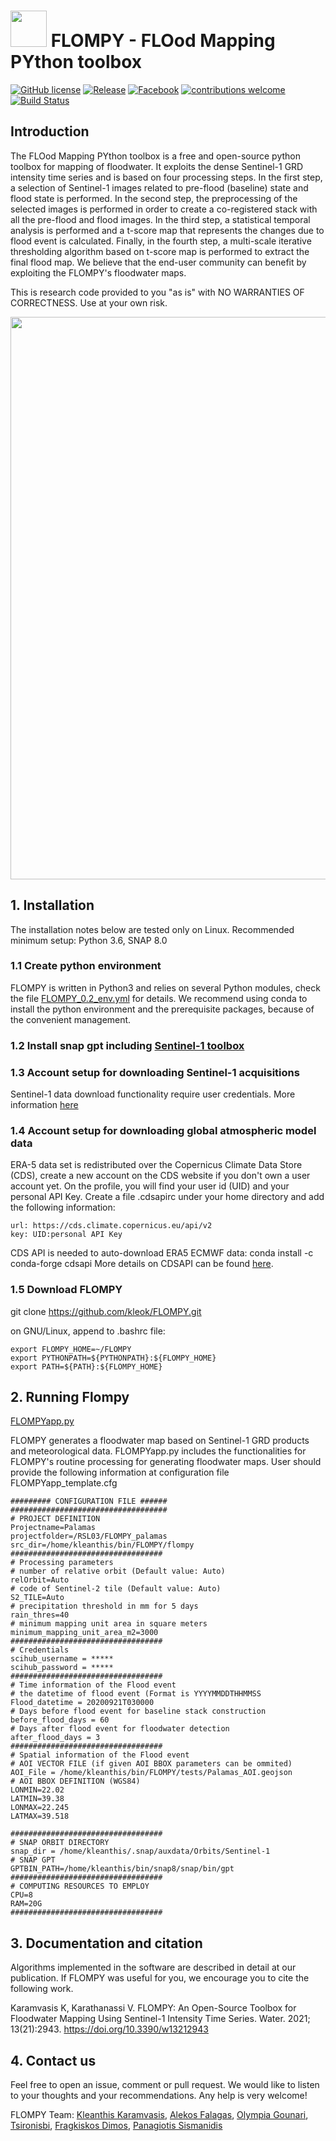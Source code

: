 # <img src="https://github.com/kleok/FLOMPY/blob/main/figures/Flompy_logo.png" width="58"> FLOMPY - FLOod Mapping PYthon toolbox 
[![GitHub license](https://img.shields.io/badge/License-GNU3-green.svg)](https://github.com/kleok/FLOMPY)
[![Release](https://img.shields.io/badge/Release-0.2.0-brightgreen)](https://github.com/kleok/FLOMPY)
[![Facebook](https://img.shields.io/badge/Group-Flompy-yellowgreen.svg)](https://www.facebook.com/groups/876299509742954)
[![contributions welcome](https://img.shields.io/badge/contributions-welcome-brightgreen.svg?style=flat)](https://github.com/dwyl/esta/issues)
[![Build Status](https://app.travis-ci.com/kleok/FLOMPY.svg?branch=main)](https://app.travis-ci.com/github/kleok/FLOMPY)

## Introduction

The FLOod Mapping PYthon toolbox is a free and open-source python toolbox for mapping of floodwater. It exploits the dense Sentinel-1 GRD intensity time series and is based on four processing steps. In the first step, a selection of Sentinel-1 images related to pre-flood (baseline) state and flood state is performed. In the second step, the preprocessing of the selected images is performed in order to create a co-registered stack with all the pre-flood and flood images. In the third step, a statistical temporal analysis is performed and a t-score map that represents the changes due to flood event is calculated. Finally, in the fourth step, a multi-scale iterative thresholding algorithm based on t-score map is performed to extract the final flood map. We believe that the end-user community can benefit by exploiting the FLOMPY's floodwater maps.

This is research code provided to you "as is" with NO WARRANTIES OF CORRECTNESS. Use at your own risk.

<img src="https://github.com/kleok/FLOMPY/blob/main/figures/pinieios_results_github.png" width="900">

## 1. Installation

The installation notes below are tested only on Linux. Recommended minimum setup: Python 3.6, SNAP 8.0

### 1.1 Create python environment 
FLOMPY is written in Python3 and relies on several Python modules, check the file [FLOMPY_0.2_env.yml](https://github.com/kleok/FLOMPY/blob/main/docs/FLOMPY_0.2_env.yml) for details. We recommend using conda to install the python environment and the prerequisite packages, because of the convenient management.

### 1.2 Install snap gpt including [Sentinel-1 toolbox](https://step.esa.int/main/download/snap-download/)

### 1.3 Account setup for downloading Sentinel-1 acquisitions
Sentinel-1 data download functionality require user credentials. More information [here](https://scihub.copernicus.eu/)

### 1.4 Account setup for downloading global atmospheric model data
ERA-5 data set is redistributed over the Copernicus Climate Data Store (CDS), create a new account on the CDS website if you don't own a user account yet. On the profile, you will find your user id (UID) and your personal API Key. Create a file .cdsapirc under your home directory and add the following information:
```
url: https://cds.climate.copernicus.eu/api/v2
key: UID:personal API Key
```
CDS API is needed to auto-download ERA5 ECMWF data: conda install -c conda-forge cdsapi
More details on CDSAPI can be found [here](https://cds.climate.copernicus.eu/api-how-to).

### 1.5 Download FLOMPY
git clone https://github.com/kleok/FLOMPY.git

on GNU/Linux, append to .bashrc file:
```
export FLOMPY_HOME=~/FLOMPY
export PYTHONPATH=${PYTHONPATH}:${FLOMPY_HOME}
export PATH=${PATH}:${FLOMPY_HOME}
```
## 2. Running Flompy
[FLOMPYapp.py]("https://github.com/kleok/FLOMPY/blob/main/FLOMPYapp.py")

FLOMPY generates a floodwater map based on Sentinel-1 GRD products and meteorological data. FLOMPYapp.py includes the functionalities for FLOMPY's routine processing for generating floodwater maps. User should provide the following information at configuration file FLOMPYapp_template.cfg
```
######### CONFIGURATION FILE ######
###################################
# PROJECT DEFINITION
Projectname=Palamas
projectfolder=/RSL03/FLOMPY_palamas
src_dir=/home/kleanthis/bin/FLOMPY/flompy
##################################
# Processing parameters
# number of relative orbit (Default value: Auto)
relOrbit=Auto
# code of Sentinel-2 tile (Default value: Auto)
S2_TILE=Auto
# precipitation threshold in mm for 5 days
rain_thres=40
# minimum mapping unit area in square meters
minimum_mapping_unit_area_m2=3000
##################################
# Credentials
scihub_username = *****
scihub_password = *****
##################################
# Time information of the Flood event
# the datetime of flood event (Format is YYYYMMDDTHHMMSS
Flood_datetime = 20200921T030000
# Days before flood event for baseline stack construction
before_flood_days = 60
# Days after flood event for floodwater detection
after_flood_days = 3
##################################
# Spatial information of the Flood event
# AOI VECTOR FILE (if given AOI BBOX parameters can be ommited)
AOI_File = /home/kleanthis/bin/FLOMPY/tests/Palamas_AOI.geojson
# AOI BBOX DEFINITION (WGS84)
LONMIN=22.02
LATMIN=39.38
LONMAX=22.245
LATMAX=39.518

##################################
# SNAP ORBIT DIRECTORY
snap_dir = /home/kleanthis/.snap/auxdata/Orbits/Sentinel-1
# SNAP GPT 
GPTBIN_PATH=/home/kleanthis/bin/snap8/snap/bin/gpt
##################################
# COMPUTING RESOURCES TO EMPLOY
CPU=8
RAM=20G
##################################
```
## 3. Documentation and citation
Algorithms implemented in the software are described in detail at our publication. If FLOMPY was useful for you, we encourage you to cite the following work.

Karamvasis K, Karathanassi V. FLOMPY: An Open-Source Toolbox for Floodwater Mapping Using Sentinel-1 Intensity Time Series. Water. 2021; 13(21):2943. https://doi.org/10.3390/w13212943 

## 4. Contact us
Feel free to open an issue, comment or pull request. We would like to listen to your thoughts and your recommendations. Any help is very welcome!

FLOMPY Team: [Kleanthis Karamvasis](https://github.com/kleok), [Alekos Falagas](https://github.com/alekfal), [Olympia Gounari](https://github.com/Olyna), [Tsironisbi](https://github.com/tsironisbi), [Fragkiskos Dimos](https://github.com/fdimos), [Panagiotis Sismanidis](https://github.com/pansism)

